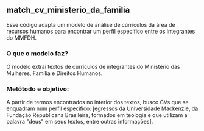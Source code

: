 ## match_cv_ministerio_da_familia

Esse código adapta um modelo de análise de cúrriculos da área de recursos humanos para encontrar um perfil específico entre os integrantes do MMFDH.

### O que o modelo faz?
O modelo extrai textos de currículos de integrantes do Ministério das Mulheres, Família e Direitos Humanos.

### Metótodo e objetivo:
A partir de termos encontrados no interior dos textos, busco CVs que se enquadram num perfil específico: [egressos da Universidade Mackenzie, da Fundação Republicana Brasileira, formados em teologia e que utilizam a palavra "deus" em seus textos, entre outras informações].

